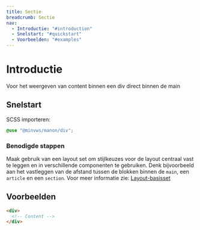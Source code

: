 ```yaml
---
title: Sectie
breadcrumb: Sectie
nav:
  - Introductie: "#introduction"
  - Snelstart: "#quickstart"
  - Voorbeelden: "#examples"
---
```


<h1 id="introduction">Introductie</h1>

Voor het weergeven van content binnen een div direct binnen de main

<h2 id="quickstart">Snelstart</h2>

SCSS importeren:

```scss
@use "@minvws/manon/div";
```

### Benodigde stappen

Maak gebruik van een layout set om stijlkeuzes voor de layout centraal vast te leggen en in verschillende componenten te gebruiken. Denk bijvoorbeeld aan het vastleggen van de afstand tussen de blokken binnen de `main`, een `article` en een `section`. Voor meer informatie zie: [Layout-basisset](/components/layout/layout-set)

<h2 id="examples">Voorbeelden</h2>

```html
<div>
  <!-- Content -->
</div>
```
